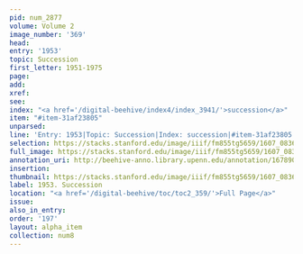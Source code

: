 ```yaml
---
pid: num_2877
volume: Volume 2
image_number: '369'
head:
entry: '1953'
topic: Succession
first_letter: 1951-1975
page:
add:
xref:
see:
index: "<a href='/digital-beehive/index4/index_3941/'>succession</a>"
item: "#item-31af23805"
unparsed:
line: 'Entry: 1953|Topic: Succession|Index: succession|#item-31af23805'
selection: https://stacks.stanford.edu/image/iiif/fm855tg5659/1607_0836/351,1161,2780,294/full/0/default.jpg
full_image: https://stacks.stanford.edu/image/iiif/fm855tg5659/1607_0836/full/full/0/default.jpg
annotation_uri: http://beehive-anno.library.upenn.edu/annotation/1678908230035
insertion:
thumbnail: https://stacks.stanford.edu/image/iiif/fm855tg5659/1607_0836/351,1161,600,180/250,/0/default.jpg
label: 1953. Succession
location: "<a href='/digital-beehive/toc/toc2_359/'>Full Page</a>"
issue:
also_in_entry:
order: '197'
layout: alpha_item
collection: num8
---
```

